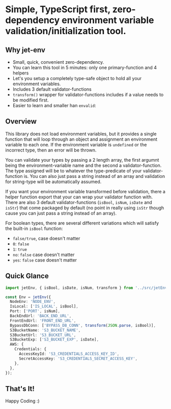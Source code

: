 # Simple, TypeScript first, zero-dependency environment variable validation/initialization tool.


## Why jet-env
- Small, quick, convenient zero-dependency. 
- You can learn this tool in 5 minutes: only one primary-function and 4 helpers
- Let's you setup a completely type-safe object to hold all your environment variables.
- Includes 3 default validator-functions
- `transform()` wrapper for validator-functions includes if a value needs to be modified first.
- Easier to learn and smaller han `envalid`:


## Overview
This library does not load environment variables, but it provides a single function that will loop through an object and assignment an environment variable to each one. If the environment variable is `undefined` or the incorrect type, then an error will be thrown. <br/>

You can validate your types by passing a 2 length array, the first argumnt being the environment-variable name and the second a validator-function. The type assigned will be to whatever the type-predicate of your validator-function is. You can also just pass a string instead of an array and validation for string-type will be automatically assumed.<br/>

If you want your environment variable transformed before validation, there a helper function export that your can wrap your validator function with. There are also 3 default validator-functions (`isBool`, `isNum`, `isDate` and `isStr`) that come packaged by default (no point in really using `isStr` though cause you can just pass a string instead of an array).<br/>

For boolean types, there are several different variations which will satisfy the built-in `isBool` function:
  - `false/true`, case doesn't matter 
  - `0`: `false`
  - `1`: `true`
  - `no`: `false` case doesn't matter
  - `yes`: `false` case doesn't matter


## Quick Glance
```typescript
import jetEnv, { isBool, isDate, isNum, transform } from '../src/jetEnv';

const Env = jetEnv({
  NodeEnv: 'NODE_ENV',
  IsLocal: ['IS_LOCAL', isBool],
  Port: ['PORT', isNum],
  BackEndUrl: 'BACK_END_URL',
  FrontEndUrl: 'FRONT_END_URL',
  BypassDbConn: ['BYPASS_DB_CONN', transform(JSON.parse, isBool)],
  S3BucketName: 'S3_BUCKET_NAME',
  S3BucketUrl: 'S3_BUCKET_URL',
  S3BucketExp: ['S3_BUCKET_EXP', isDate],
  AWS: {
    Credentials: {
      AccessKeyId: 'S3_CREDENTIALS_ACCESS_KEY_ID',
      SecretAccessKey: 'S3_CREDENTIALS_SECRET_ACCESS_KEY',
    },
  },
});
```


## That's It! 

Happy Coding :)
